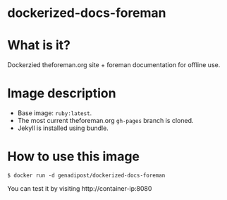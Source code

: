# dockerized-docs-foreman

# What is it?
Dockerzied theforeman.org site + foreman documentation for offline use.

# Image description #
- Base image: `ruby:latest`.
- The most current theforeman.org `gh-pages` branch is cloned.
- Jekyll is installed using bundle.

# How to use this image #

```console
$ docker run -d genadipost/dockerized-docs-foreman

```

You can test it by visiting http://container-ip:8080
